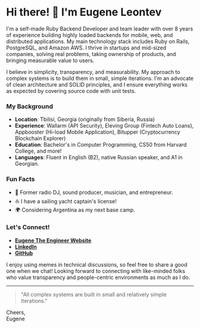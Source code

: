 # Hi there! 👋 I'm Eugene Leontev

I'm a self-made Ruby Backend Developer and team leader with over 8 years of experience building highly loaded backends for mobile, web, and distributed applications. My main technology stack includes Ruby on Rails, PostgreSQL, and Amazon AWS. I thrive in startups and mid-sized companies, solving real problems, taking ownership of products, and bringing measurable value to users.

I believe in simplicity, transparency, and measurability. My approach to complex systems is to build them in small, simple iterations. I'm an advocate of clean architecture and SOLID principles, and I ensure everything works as expected by covering source code with unit tests.

### My Background

- **Location**: Tbilisi, Georgia (originally from Siberia, Russia)
- **Experience**: Wallarm (API Security), Eleving Group (Fintech Auto Loans), Appbooster (Hi-load Mobile Application), Bitupper (Cryptocurrency Blockchain Explorer)
- **Education**: Bachelor's in Computer Programming, CS50 from Harvard College, and more!
- **Languages**: Fluent in English (B2), native Russian speaker, and A1 in Georgian.

### Fun Facts

- 🌟 Former radio DJ, sound producer, musician, and entrepreneur.
- ⛵ I have a sailing yacht captain's license!
- 🌍 Considering Argentina as my next base camp.

### Let's Connect!

- **[Eugene The Engineer Website](https://madmatvey.github.io)**
- **[LinkedIn](https://www.linkedin.com/in/madmatvey)**
- **[GitHub](https://github.com/madmatvey)**

I enjoy using memes in technical discussions, so feel free to share a good one when we chat! Looking forward to connecting with like-minded folks who value transparency and people-centric environments as much as I do.

---

> "All complex systems are built in small and relatively simple iterations."

Cheers,  
Eugene
